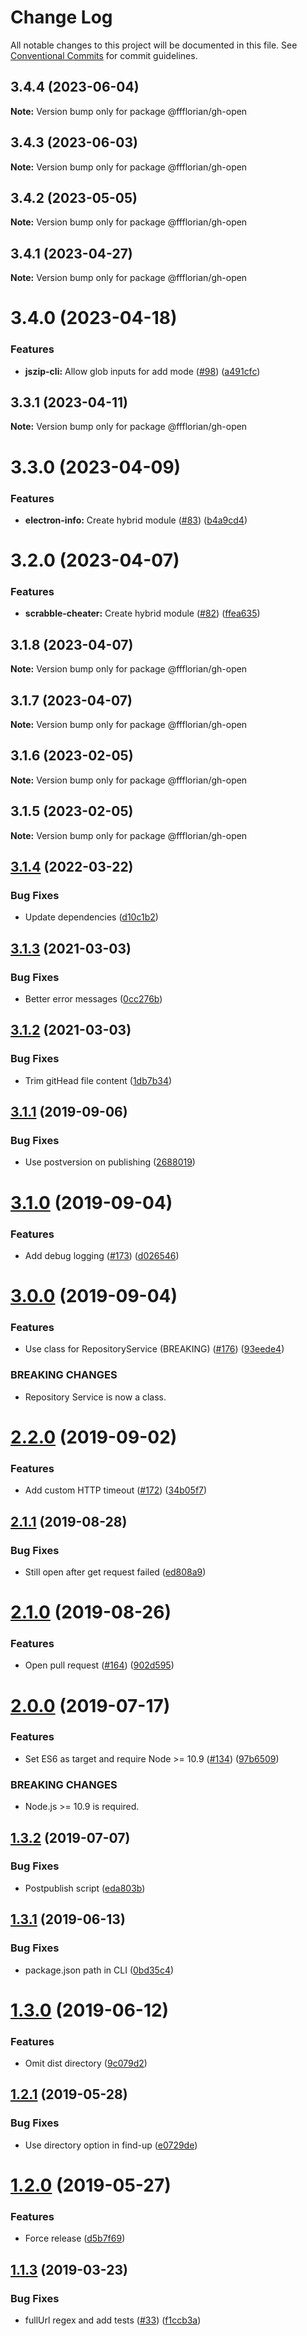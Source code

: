 # Change Log

All notable changes to this project will be documented in this file.
See [Conventional Commits](https://conventionalcommits.org) for commit guidelines.

## 3.4.4 (2023-06-04)

**Note:** Version bump only for package @ffflorian/gh-open





## 3.4.3 (2023-06-03)

**Note:** Version bump only for package @ffflorian/gh-open





## 3.4.2 (2023-05-05)

**Note:** Version bump only for package @ffflorian/gh-open





## 3.4.1 (2023-04-27)

**Note:** Version bump only for package @ffflorian/gh-open





# 3.4.0 (2023-04-18)


### Features

* **jszip-cli:** Allow glob inputs for add mode ([#98](https://github.com/ffflorian/node-packages/issues/98)) ([a491cfc](https://github.com/ffflorian/node-packages/commit/a491cfcb04d9abdb8e0b2c9995a0de63f05510d9))





## 3.3.1 (2023-04-11)

**Note:** Version bump only for package @ffflorian/gh-open





# 3.3.0 (2023-04-09)


### Features

* **electron-info:** Create hybrid module ([#83](https://github.com/ffflorian/node-packages/issues/83)) ([b4a9cd4](https://github.com/ffflorian/node-packages/commit/b4a9cd469cdd21da520ce1d02c878359c0546340))





# 3.2.0 (2023-04-07)


### Features

* **scrabble-cheater:** Create hybrid module ([#82](https://github.com/ffflorian/node-packages/issues/82)) ([ffea635](https://github.com/ffflorian/node-packages/commit/ffea6358e04ce5280f38a1ef4dd1271bb37e422e))





## 3.1.8 (2023-04-07)

**Note:** Version bump only for package @ffflorian/gh-open





## 3.1.7 (2023-04-07)

**Note:** Version bump only for package @ffflorian/gh-open





## 3.1.6 (2023-02-05)

**Note:** Version bump only for package @ffflorian/gh-open





## 3.1.5 (2023-02-05)

**Note:** Version bump only for package @ffflorian/gh-open





## [3.1.4](https://github.com/ffflorian/gh-open/compare/v3.1.3...v3.1.4) (2022-03-22)


### Bug Fixes

* Update dependencies ([d10c1b2](https://github.com/ffflorian/gh-open/commit/d10c1b2a70f5982f3973fe5b4028be2f2d8ba8ba))

## [3.1.3](https://github.com/ffflorian/gh-open/compare/v3.1.2...v3.1.3) (2021-03-03)


### Bug Fixes

* Better error messages ([0cc276b](https://github.com/ffflorian/gh-open/commit/0cc276b60a336f0a1c22b3d42c9b47a231c95da8))

## [3.1.2](https://github.com/ffflorian/gh-open/compare/v3.1.1...v3.1.2) (2021-03-03)


### Bug Fixes

* Trim gitHead file content ([1db7b34](https://github.com/ffflorian/gh-open/commit/1db7b34180e1937e2bb83ccc3a87d04919a4d85f))

## [3.1.1](https://github.com/ffflorian/gh-open/compare/v3.1.0...v3.1.1) (2019-09-06)

### Bug Fixes

- Use postversion on publishing ([2688019](https://github.com/ffflorian/gh-open/commit/2688019))

# [3.1.0](https://github.com/ffflorian/gh-open/compare/v3.0.0...v3.1.0) (2019-09-04)

### Features

- Add debug logging ([#173](https://github.com/ffflorian/gh-open/issues/173)) ([d026546](https://github.com/ffflorian/gh-open/commit/d026546))

# [3.0.0](https://github.com/ffflorian/gh-open/compare/v2.2.0...v3.0.0) (2019-09-04)

### Features

- Use class for RepositoryService (BREAKING) ([#176](https://github.com/ffflorian/gh-open/issues/176)) ([93eede4](https://github.com/ffflorian/gh-open/commit/93eede4))

### BREAKING CHANGES

- Repository Service is now a class.

# [2.2.0](https://github.com/ffflorian/gh-open/compare/v2.1.1...v2.2.0) (2019-09-02)

### Features

- Add custom HTTP timeout ([#172](https://github.com/ffflorian/gh-open/issues/172)) ([34b05f7](https://github.com/ffflorian/gh-open/commit/34b05f7))

## [2.1.1](https://github.com/ffflorian/gh-open/compare/v2.1.0...v2.1.1) (2019-08-28)

### Bug Fixes

- Still open after get request failed ([ed808a9](https://github.com/ffflorian/gh-open/commit/ed808a9))

# [2.1.0](https://github.com/ffflorian/gh-open/compare/v2.0.0...v2.1.0) (2019-08-26)

### Features

- Open pull request ([#164](https://github.com/ffflorian/gh-open/issues/164)) ([902d595](https://github.com/ffflorian/gh-open/commit/902d595))

# [2.0.0](https://github.com/ffflorian/gh-open/compare/v1.3.2...v2.0.0) (2019-07-17)

### Features

- Set ES6 as target and require Node >= 10.9 ([#134](https://github.com/ffflorian/gh-open/issues/134)) ([97b6509](https://github.com/ffflorian/gh-open/commit/97b6509))

### BREAKING CHANGES

- Node.js >= 10.9 is required.

## [1.3.2](https://github.com/ffflorian/gh-open/compare/v1.3.1...v1.3.2) (2019-07-07)

### Bug Fixes

- Postpublish script ([eda803b](https://github.com/ffflorian/gh-open/commit/eda803b))

## [1.3.1](https://github.com/ffflorian/gh-open/compare/v1.3.0...v1.3.1) (2019-06-13)

### Bug Fixes

- package.json path in CLI ([0bd35c4](https://github.com/ffflorian/gh-open/commit/0bd35c4))

# [1.3.0](https://github.com/ffflorian/gh-open/compare/v1.2.1...v1.3.0) (2019-06-12)

### Features

- Omit dist directory ([9c079d2](https://github.com/ffflorian/gh-open/commit/9c079d2))

## [1.2.1](https://github.com/ffflorian/gh-open/compare/v1.2.0...v1.2.1) (2019-05-28)

### Bug Fixes

- Use directory option in find-up ([e0729de](https://github.com/ffflorian/gh-open/commit/e0729de))

# [1.2.0](https://github.com/ffflorian/gh-open/compare/v1.1.3...v1.2.0) (2019-05-27)

### Features

- Force release ([d5b7f69](https://github.com/ffflorian/gh-open/commit/d5b7f69))

## [1.1.3](https://github.com/ffflorian/gh-open/compare/v1.1.2...v1.1.3) (2019-03-23)

### Bug Fixes

- fullUrl regex and add tests ([#33](https://github.com/ffflorian/gh-open/issues/33)) ([f1ccb3a](https://github.com/ffflorian/gh-open/commit/f1ccb3a))
